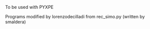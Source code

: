 To be used with PYXPE

Programs modified by lorenzodecilladi from rec_simo.py (written by smaldera)
